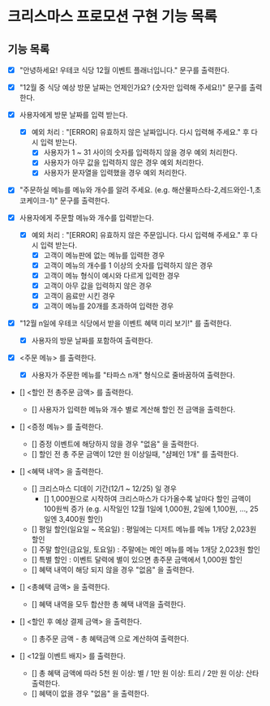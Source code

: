 # 크리스마스 프로모션 구현 기능 목록

## 기능 목록

- [x] "안녕하세요! 우테코 식당 12월 이벤트 플래너입니다." 문구를 출력한다.
- [x] "12월 중 식당 예상 방문 날짜는 언제인가요? (숫자만 입력해 주세요!)" 문구를 출력한다.

- [x] 사용자에게 방문 날짜를 입력 받는다. 
  - [x] 예외 처리 : "[ERROR] 유효하지 않은 날짜입니다. 다시 입력해 주세요." 후 다시 입력 받는다.
      - [x] 사용자가 1 ~ 31 사이의 숫자를 입력하지 않을 경우 예외 처리한다.
      - [x] 사용자가 아무 값을 입력하지 않은 경우 예외 처리한다.
      - [x] 사용자가 문자열을 입력했을 경우 예외 처리한다.

- [x] "주문하실 메뉴를 메뉴와 개수를 알려 주세요. (e.g. 해산물파스타-2,레드와인-1,초코케이크-1)" 문구를 출력한다.

- [x] 사용자에게 주문할 메뉴와 개수를 입력받는다.
  - [x] 예외 처리 : "[ERROR] 유효하지 않은 주문입니다. 다시 입력해 주세요." 후 다시 입력 받는다.
    - [x] 고객이 메뉴판에 없는 메뉴를 입력한 경우
    - [x] 고객이 메뉴의 개수를 1 이상의 숫자를 입력하지 않은 경우
    - [x] 고객이 메뉴 형식이 예시와 다르게 입력한 경우
    - [x] 고객이 아무 값을 입력하지 않은 경우
    - [x] 고객이 음료만 시킨 경우
    - [x] 고객이 메뉴를 20개를 초과하여 입력한 경우

- [x] "12월 n일에 우테코 식당에서 받을 이벤트 혜택 미리 보기!" 를 출력한다.
    - [x] 사용자의 방문 날짜를 포함하여 출력한다.

- [x] <주문 메뉴> 를 출력한다.
    - [x] 사용자가 주문한 메뉴를 "타파스 n개" 형식으로 줄바꿈하여 출력한다.

- [] <할인 전 총주문 금액> 를 출력한다.
  - [] 사용자가 입력한 메뉴와 개수 별로 계산해 할인 전 금액을 출력한다.

- [] <증정 메뉴> 를 출력한다.
    - [] 증정 이벤트에 해당하지 않을 경우 "없음" 을 출력한다.
    - [] 할인 전 총 주문 금액이 12만 원 이상일때, "샴페인 1개" 를 출력한다.

- [] <혜택 내역> 을 출력한다.
    - [] 크리스마스 디데이 기간(12/1 ~ 12/25) 일 경우
      - [] 1,000원으로 시작하여 크리스마스가 다가올수록 날마다 할인 금액이 100원씩 증가 (e.g. 시작일인 12월 1일에 1,000원, 2일에 1,100원, ..., 25일엔 3,400원 할인)
    - [] 평일 할인(일요일 ~ 목요일) : 평일에는 디저트 메뉴를 메뉴 1개당 2,023원 할인
    - [] 주말 할인(금요일, 토요일) : 주말에는 메인 메뉴를 메뉴 1개당 2,023원 할인
    - [] 특별 할인 : 이벤트 달력에 별이 있으면 총주문 금액에서 1,000원 할인
    - [] 혜택 내역이 해당 되지 않을 경우 "없음" 을 출력한다.
  
- [] <총혜택 금액> 을 출력한다.
  - [] 혜택 내역을 모두 합산한 총 혜택 내역을 출력한다. 

- [] <할인 후 예상 결제 금액> 을 출력한다.
  - [] 총주문 금액 - 총 혜택금액 으로 계산하여 출력한다. 

- [] <12월 이벤트 배지> 를 출력한다.
  - []  총 혜택 금액에 따라 5천 원 이상: 별 / 1만 원 이상: 트리 / 2만 원 이상: 산타 출력한다.
  - [] 혜택이 없을 경우 "없음" 을 출력한다.


